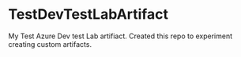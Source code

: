 # TestDevTestLabArtifact
My Test Azure Dev test Lab artifiact. Created this repo to experiment creating custom artifacts.
